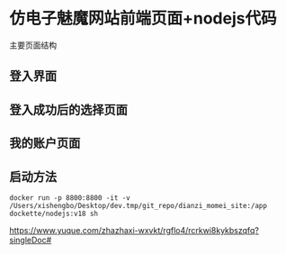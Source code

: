 # 仿电子魅魔网站前端页面+nodejs代码
主要页面结构
## 登入界面
## 登入成功后的选择页面
## 我的账户页面
## 启动方法
```
docker run -p 8800:8800 -it -v /Users/xishengbo/Desktop/dev.tmp/git_repo/dianzi_momei_site:/app dockette/nodejs:v18 sh
```

https://www.yuque.com/zhazhaxi-wxvkt/rgflo4/rcrkwi8kykbszqfq?singleDoc#

